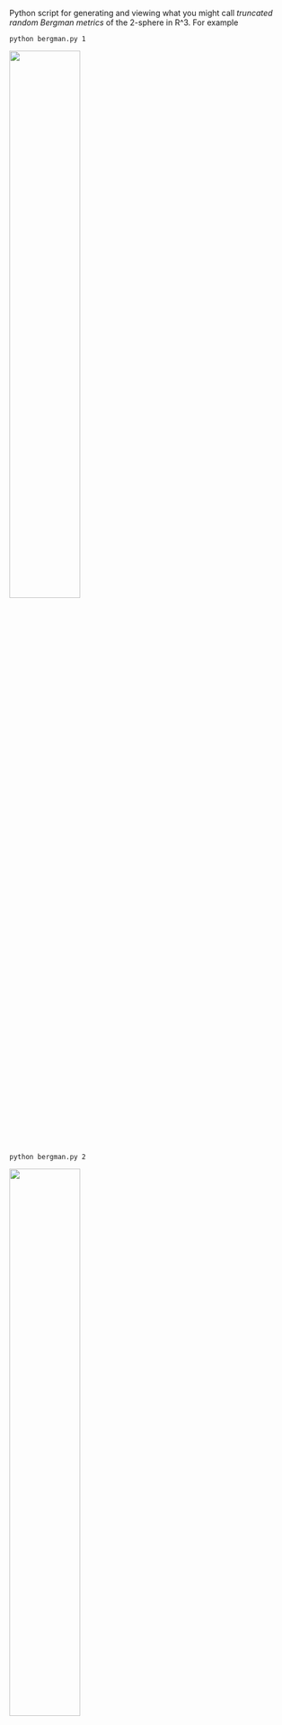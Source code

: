 Python script for generating and viewing what you might call <i>truncated random Bergman metrics</i> of the 2-sphere in R^3. For example

    python bergman.py 1

<img src="https://raw.github.com/potash/bergman/master/images/N1.png" height="50%" width="50%"/>

    python bergman.py 2

<img src="https://raw.github.com/potash/bergman/master/images/N2.png" height="50%" width="50%"/>

    python bergman.py 20

<img src="https://raw.github.com/potash/bergman/master/images/N20.png" height="50%" width="50%"/>

